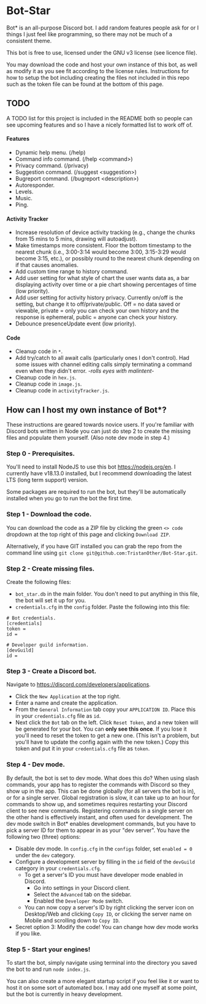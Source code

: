# Bot-Star
Bot* is an all-purpose Discord bot. I add random features people ask for or I things I just feel like programming, so there may not be much of a consistent theme.

This bot is free to use, licensed under the GNU v3 license (see licence file).

You may download the code and host your own instance of this bot, as well as modify it as you see fit according to the license rules. Instructions for how to setup the bot including creating the files not included in this repo such as the token file can be found at the bottom of this page.
## TODO
A TODO list for this project is included in the README both so people can see upcoming features and so I have a nicely formatted list to work off of.

#### Features
- Dynamic help menu. (/help)
- Command info command. (/help \<command>)
- Privacy command. (/privacy)
- Suggestion command. (/suggest \<suggestion>)
- Bugreport command. (/bugreport \<description>)
- Autoresponder.
- Levels.
- Music.
- Ping.

#### Activity Tracker
- Increase resolution of device activity tracking (e.g., change the chunks from 15 mins to 5 mins, drawing will autoadjust).
- Make timestamps more consistent. Floor the bottom timestamp to the nearest chunk (i.e., 3:00-3:14 would become 3:00, 3:15-3:29 would become 3:15, etc.), or possibly round to the nearest chunk depending on if that causes anomalies.
- Add custom time range to history command.
- Add user setting for what style of chart the user wants data as, a bar displaying activity over time or a pie chart showing percentages of time (low priority).
- Add user setting for activity history privacy. Currently on/off is the setting, but change it to off/private/public. Off = no data saved or viewable, private = only you can check your own history and the response is ephemeral, public = anyone can check your history.
- Debounce presenceUpdate event (low priority).

#### Code
- Cleanup code in `*`.
- Add try/catch to all await calls (particularly ones I don't control). Had some issues with channel editing calls simply terminating a command even when they didn't error. *-rolls eyes with malintent-*
- Cleanup code in `hex.js`.
- Cleanup code in `image.js`.
- Cleanup code in `activityTracker.js`.


## How can I host my own instance of Bot*?
These instructions are geared towards novice users. If you're familiar with Discord bots written in Node you can just do step 2 to create the missing files and populate them yourself. (Also note dev mode in step 4.)

### Step 0 - Prerequisites.
You'll need to install NodeJS to use this bot https://nodejs.org/en. I currently have v18.13.0 installed, but I recommend downloading the latest LTS (long term support) version.

Some packages are required to run the bot, but they'll be automatically installed when you go to run the bot the first time.

### Step 1 - Download the code.
You can download the code as a ZIP file by clicking the green `<> code` dropdown at the top right of this page and clicking `Download ZIP`.

Alternatively, if you have GIT installed you can grab the repo from the command line using `git clone git@github.com:TristanOther/Bot-Star.git`.

### Step 2 - Create missing files.
Create the following files:
- `bot_star.db` in the main folder. You don't need to put anything in this file, the bot will set it up for you.
- `credentials.cfg` in the `config` folder. Paste the following into this file:
```
# Bot credentials.
[credentials]
token = 
id = 

# Developer guild information.
[devGuild]
id = 
```

### Step 3 - Create a Discord bot.
Navigate to https://discord.com/developers/applications.
- Click the `New Application` at the top right.
- Enter a name and create the application.
- From the `General Information` tab copy your `APPLICATION ID`. Place this in your `credentials.cfg` file as `id`.
- Next click the `Bot` tab on the left. Click `Reset Token`, and a new token will be generated for your bot. You can **only see this once**. If you lose it you'll need to reset the token to get a new one. (This isn't a problem, but you'll have to update the config again with the new token.) Copy this token and put it in your `credentials.cfg` file as `token`.

### Step 4 - Dev mode.
By default, the bot is set to dev mode. What does this do? When using slash commands, your app has to register the commands with Discord so they show up in the app. This can be done globally (for all servers the bot is in), or for a single server. Global registration is slow, it can take up to an hour for commands to show up, and sometimes requires restarting your Discord client to see new commands. Registering commands in a single server on the other hand is effectively instant, and often used for development. The dev mode switch in Bot* enables development commands, but you have to pick a server ID for them to appear in as your "dev server". You have the following two (three) options:
- Disable dev mode. In `config.cfg` in the `configs` folder, set `enabled = 0` under the `dev` category.
- Configure a development server by filling in the `id` field of the `devGuild` category in your `credentials.cfg`. 
    - To get a server's ID you must have developer mode enabled in Discord.
        - Go into settings in your Discord client.
        - Select the `Advanced` tab on the sidebar.
        - Enabled the `Developer Mode` switch.
    - You can now copy a server's ID by right clicking the server icon on Desktop/Web and clicking `Copy ID`, or clicking the server name on Mobile and scrolling down to `Copy ID`.
- Secret option 3: Modify the code! You can change how dev mode works if you like.

### Step 5 - Start your engines!
To start the bot, simply navigate using terminal into the directory you saved the bot to and run `node index.js`.

You can also create a more elegant startup script if you feel like it or want to host it on some sort of automated box. I may add one myself at some point, but the bot is currently in heavy development.
